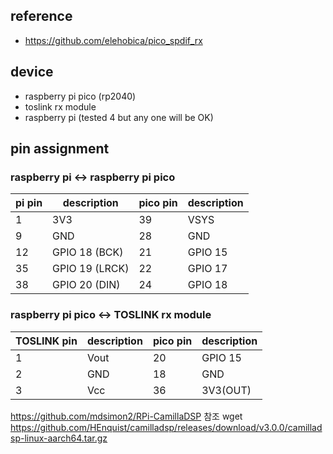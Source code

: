 
## reference
- https://github.com/elehobica/pico_spdif_rx

## device
- raspberry pi pico (rp2040)
- toslink rx module
- raspberry pi (tested  4 but any one will be OK)

## pin assignment
### raspberry pi <-> raspberry pi pico
|pi pin|description|pico pin|description|
|--|--|--|--|
|1|3V3|39|VSYS|
|9|GND|28|GND|
|12|GPIO 18 (BCK)|21|GPIO 15|
|35|GPIO 19 (LRCK)|22|GPIO 17|
|38|GPIO 20 (DIN)|24|GPIO 18|

### raspberry pi pico <-> TOSLINK rx module
|TOSLINK pin|description|pico pin|description|
|--|--|--|--|
|1|Vout|20|GPIO 15|
|2|GND|18|GND|
|3|Vcc|36|3V3(OUT)|



https://github.com/mdsimon2/RPi-CamillaDSP 참조
wget https://github.com/HEnquist/camilladsp/releases/download/v3.0.0/camilladsp-linux-aarch64.tar.gz

